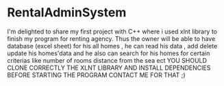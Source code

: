 # RentalAdminSystem
I'm delighted to share my first project with C++ where i used xlnt library to finish my program for renting agency.
Thus the owner will be able to have database (excel sheet) for his all homes , he can read his data , add delete update his homes'data and he also can search for his homes for certain criterias like number of rooms distance from the sea ect 
YOU SHOULD CLONE CORRECTLY THE XLNT LIBRARY AND INSTALL DEPENDENCIES BEFORE STARTING THE PROGRAM 
CONTACT ME FOR THAT ;) 
